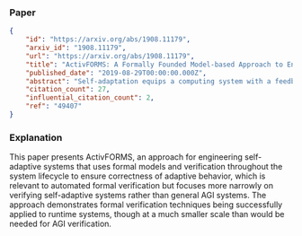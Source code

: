 ### Paper

```json
{
	"id": "https://arxiv.org/abs/1908.11179",
	"arxiv_id": "1908.11179",
	"url": "https://arxiv.org/abs/1908.11179",
	"title": "ActivFORMS: A Formally Founded Model-based Approach to Engineer Self-adaptive Systems",
	"published_date": "2019-08-29T00:00:00.000Z",
	"abstract": "Self-adaptation equips a computing system with a feedback loop that enables it to deal with change caused by uncertainties during operation, such as changing availability of resources and fluctuating workloads. To ensure that the system complies with the adaptation goals, recent research suggests the use of formal techniques at runtime. Yet, existing approaches have three limitations that affect their practical applicability: (i) they ignore correctness of the behavior of the feedback loop, (ii) they rely on exhaustive verification at runtime to select adaptation options to realize the adaptation goals, which is time- and resource-demanding, and (iii) they provide limited or no support for changing adaptation goals at runtime. To tackle these shortcomings, we present ActivFORMS (Active FORmal Models for Self-adaptation). ActivFORMS contributes an end-to-end approach for engineering self-adaptive systems, spanning four main stages of the life cycle of a feedback loop: design, deployment, runtime adaptation, and evolution. We also present ActivFORMS-ta, a tool-supported instance of ActivFORMS that leverages timed automata models and statistical model checking at runtime. We validate the research results using an IoT application for building security monitoring that is deployed in Leuven. The experimental results demonstrate that ActivFORMS supports correctness of the behavior of the feedback loop, achieves the adaptation goals in an efficient way, and supports changing adaptation goals at runtime.",
	"citation_count": 27,
	"influential_citation_count": 2,
	"ref": "49407"
}
```

### Explanation

This paper presents ActivFORMS, an approach for engineering self-adaptive systems that uses formal models and verification throughout the system lifecycle to ensure correctness of adaptive behavior, which is relevant to automated formal verification but focuses more narrowly on verifying self-adaptive systems rather than general AGI systems. The approach demonstrates formal verification techniques being successfully applied to runtime systems, though at a much smaller scale than would be needed for AGI verification.
